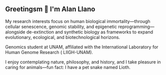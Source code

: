 ## Greetingsm 👋 I'm Alan Llano

My research interests focus on human biological immortality—through cellular senescence, genomic stability, and epigenetic reprogramming—alongside de-extinction and synthetic biology as frameworks to expand evolutionary, ecological, and biotechnological horizons.

Genomics student at UNAM, affiliated with the International Laboratory for Human Genome Research ( LIIGH-UNAM). 

I enjoy contemplating nature, philosophy, and history, and I take pleasure in caring for animals—fun fact: I have a pet snake named Lioth.

  

